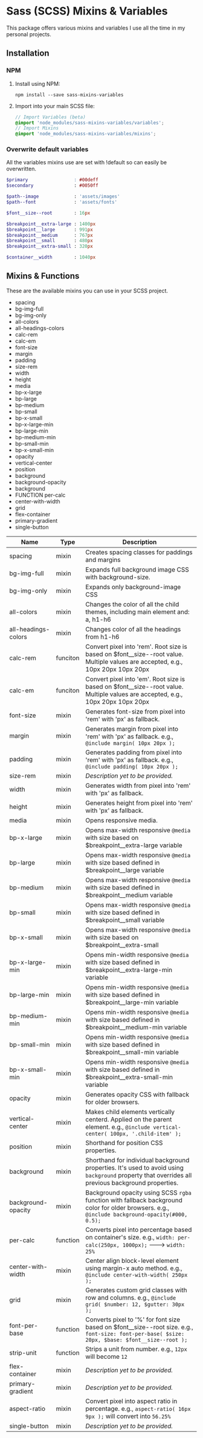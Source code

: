 # Sass (SCSS) Mixins & Variables

This package offers various mixins and variables I use all the time in my personal projects.

## Installation

### NPM

1. Install using NPM:

    `npm install --save sass-mixins-variables`

2. Import into your main SCSS file:

    ```SCSS
    // Import Variables (beta)
    @import 'node_modules/sass-mixins-variables/variables';
    // Import Mixins
    @import 'node_modules/sass-mixins-variables/mixins';
    ```

### Overwrite default variables
All the variables mixins use are set with !default so can easily be overwritten.

```SCSS
$primary                 : #00deff
$secondary               : #0050ff

$path--image             : 'assets/images'
$path--font              : 'assets/fonts'

$font__size--root        : 16px

$breakpoint__extra-large : 1400px
$breakpoint__large       : 991px
$breakpoint__medium      : 767px
$breakpoint__small       : 480px
$breakpoint__extra-small : 320px

$container__width        : 1040px
```

## Mixins & Functions
These are the available mixins you can use in your SCSS project.

- spacing
- bg-img-full
- bg-img-only
- all-colors
- all-headings-colors
- calc-rem
- calc-em
- font-size
- margin
- padding
- size-rem
- width
- height
- media
- bp-x-large
- bp-large
- bp-medium
- bp-small
- bp-x-small
- bp-x-large-min
- bp-large-min
- bp-medium-min
- bp-small-min
- bp-x-small-min
- opacity
- vertical-center
- position
- background
- background-opacity
- background
- FUNCTION per-calc
- center-with-width
- grid
- flex-container
- primary-gradient
- single-button

Name | Type | Description
------ | ----- | -----
spacing | mixin | Creates spacing classes for paddings and margins
bg-img-full | mixin | Expands full background image CSS with background-size.
bg-img-only | mixin | Expands only background-image CSS
all-colors | mixin | Changes the color of all the child themes, including main element and: a, h1-h6
all-headings-colors | mixin | Changes color of all the headings from h1-h6
calc-rem | funciton | Convert pixel into 'rem'. Root size is based on $font__size--root value. Multiple values are accepted, e.g., 10px 20px 10px 20px
calc-em | funciton | Convert pixel into 'em'. Root size is based on $font__size--root value. Multiple values are accepted, e.g., 10px 20px 10px 20px
font-size | mixin | Generates font-size from pixel into 'rem' with 'px' as fallback.
margin | mixin | Generates margin from pixel into 'rem' with 'px' as fallback. e.g., `@include margin( 10px 20px );`
padding | mixin | Generates padding from pixel into 'rem' with 'px' as fallback. e.g., `@include padding( 10px 20px );`
size-rem | mixin | _Description yet to be provided._
width | mixin | Generates width from pixel into 'rem' with 'px' as fallback.
height | mixin | Generates height from pixel into 'rem' with 'px' as fallback.
media | mixin | Opens responsive media.
bp-x-large | mixin | Opens max-width responsive `@media` with size based on $breakpoint__extra-large variable
bp-large | mixin | Opens max-width responsive `@media` with size based defined in $breakpoint__large variable
bp-medium | mixin | Opens max-width responsive `@media` with size based defined in $breakpoint__medium variable
bp-small | mixin | Opens max-width responsive `@media` with size based defined in $breakpoint__small variable
bp-x-small | mixin | Opens max-width responsive `@media` with size based on $breakpoint__extra-small
bp-x-large-min | mixin | Opens min-width responsive `@media` with size based defined in $breakpoint__extra-large-min variable
bp-large-min | mixin | Opens min-width responsive `@media` with size based defined in $breakpoint__large-min variable
bp-medium-min | mixin | Opens min-width responsive `@media` with size based defined in $breakpoint__medium-min variable
bp-small-min | mixin | Opens min-width responsive `@media` with size based defined in $breakpoint__small-min variable
bp-x-small-min | mixin | Opens min-width responsive `@media` with size based defined in $breakpoint__extra-small-min variable
opacity | mixin | Generates opacity CSS with fallback for older browsers.
vertical-center | mixin | Makes child elements vertically centerd. Applied on the parent element. e.g., `@include vertical-center( 100px, '.child-item' );`
position | mixin | Shorthand for position CSS properties.
background | mixin | Shorthand for individual background properties. It's used to avoid using `background` property that overrides all previous background properties.
background-opacity | mixin | Background opacity using SCSS `rgba` function with fallback background color for older browsers. e.g., `@include background-opacity(#000, 0.5);`
per-calc | function | Converts pixel into percentage based on container's size. e.g., `width: per-calc(250px, 1000px);` ---> `width: 25%`
center-with-width | mixin | Center align block-level element using margin-x auto method. e.g., `@include center-with-width( 250px );`
grid | mixin | Generates custom grid classes with row and columns. e.g., `@include grid( $number: 12, $gutter: 30px );`
font-per-base | function | Converts pixel to '%' for font size based on $font__size--root size. e.g., `font-size: font-per-base( $size: 20px, $base: $font__size--root );`
strip-unit | function | Strips a unit from number. e.g., `12px` will become `12`
flex-container | mixin | _Description yet to be provided._
primary-gradient | mixin | _Description yet to be provided._
aspect-ratio | mixin | Convert pixel into aspect ratio in percentage. e.g., `aspect-ratio( 16px 9px );` will convert into `56.25%`
single-button | mixin | _Description yet to be provided._
